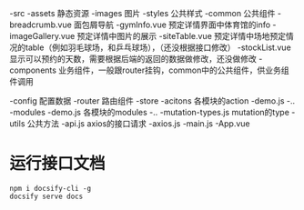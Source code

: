 -src
  -assets 静态资源
    -images 图片
    -styles 公共样式
  -common 公共组件
    -breadcrumb.vue 面包屑导航
    -gymInfo.vue 预定详情界面中体育馆的info
    -imageGallery.vue 预定详情中图片的展示
    -siteTable.vue 预定详情中场地预定情况的table（例如羽毛球场，和乒乓球场），（还没根据接口修改）
    -stockList.vue 显示可以预约的天数，需要根据后端的返回的数据做修改，还没做修改
  -components 业务组件，一般跟router挂钩，common中的公共组件，供业务组件调用
    
  -config 配置数据
  -router 路由组件
  -store
    -acitons 各模块的action 
      -demo.js
      -..
    -modules
      -demo.js 各模块的modules
      -..
    -mutation-types.js mutation的type
  -utils 公共方法
    -api.js axios的接口请求
-axios.js
-main.js
-App.vue

# 运行接口文档
```
npm i docsify-cli -g
docsify serve docs
```